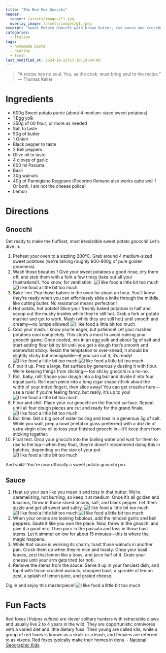 ```yaml
---
title: "The Red Fox Gnocchi"
header:
  teaser: /assets/images/f1.jpg
  overlay_image: /assets/images/g1.jpeg
excerpt: "Sweet Potato Gnocchi with brown butter, red sauce and crunchy walnuts"
categories:
  - Italian
tags:
  - homemade pasta
  - healthy
  - fresh
last_modified_at: 2024-10-22T13:18:19-04:00
---
```

> "A recipe has no soul. You, as the cook, must bring soul to the recipe.” — Thomas Keller

# Ingredients

* 600g Sweet potato purée (about 4 medium-sized sweet potatoes)
* 1 Egg yolk
* 350g of 00 flour; or more as needed
* Salt to taste
* 50g of butter
* 1 Onion
* Black pepper to taste
* 2 Bell peppers
* Olive oil to taste
* 4 cloves of garlic 
* 600 ml Passata
* Basil 
* 30g walnuts
* 40g of Parmigiano Reggiano (Pecorino Romano also works quite well ! Or both, I am not the cheese police)
* Lemon 

# Directions

## Gnocchi

Get ready to make the fluffiest, most irresistible sweet potato gnocchi! Let's dive in:

1. Preheat your oven to a sizzling 200°C. Grab around 4 medium-sized sweet potatoes (we're talking roughly 900-800g of pure golden goodness).
1. Wash those beauties ! Give your sweet potatoes a good rinse, dry them off, and stab them with a fork a few times (take out all your frustrations!). You know, for ventilation.
![I like food a little bit too much](/assets/images/1step.jpg)
![I like food a little bit too much](/assets/images/2step.jpg)
1. Bake 'em. Pop those babies in the oven for about an hour. You’ll know they’re ready when you can effortlessly slide a knife through the middle, like cutting butter. No resistance means perfection!
1. Hot potato, hot potato! Slice your freshly baked potatoes in half and scoop out the mushy insides while they’re still hot. Grab a fork or potato masher and get to work. Mash (while they are still hot) until smooth and creamy—no lumps allowed!
![I like food a little bit too much](/assets/images/4step.jpg)
1. Cool your mash. I know you’re eager, but patience! Let your mashed potatoes cool completely. This step’s a must to avoid ruining your gnocchi game. Once cooled, mix in an egg yolk and about 3g of salt and start adding flour bit by bit until you get a dough that’s smooth and somewhat sticky. Resist the temptation to over-knead, it should be slightly sticky but manageable—if you can cut it, it’s ready!
![I like food a little bit too much](/assets/images/5step.jpg)
![I like food a little bit too much](/assets/images/7step.jpg)
1. Flour it up. Prep a large, flat surface by generously dusting it with flour. We’re keeping things from sticking— too sticky gnocchi is a no-no.
1. Roll, baby, roll! Shape your dough into a big ball and divide it into four equal parts. Roll each piece into a long cigar shape (think about the width of your index finger), then slice away! You can get creative here—use a ruler if you're feeling fancy, but really, it’s up to you!
![I like food a little bit too much](/assets/images/9step.jpg)
1. Flour and chill. Place your cut gnocchi on the floured surface. Repeat until all four dough pieces are cut and ready for the grand finale.
![I like food a little bit too much](/assets/images/12step.jpg)
1. Boil time. Get a big pot of water boiling and toss in a generous 5g of salt. While you wait, prep a bowl (metal or glass preferred) with a drizzle of extra virgin olive oil to toss your finished gnocchi in—it’ll keep them from sticking together.
1. Float test. Drop your gnocchi into the boiling water and wait for them to rise to the top—when they float, they’re done! I recommend doing this in batches, depending on the size of your pot.
![I like food a little bit too much](/assets/images/13step.jpeg)

And voilà! You're now officially a sweet potato gnocchi pro. 

## Sauce

1. Heat up your pan like you mean it and toss in that butter. We’re caramelizing, not burning, so keep it at medium. Once it’s all golden and luscious, throw in those sliced onions, salt, and black pepper. Let them sizzle and get all sweet and sultry.
![I like food a little bit too much](/assets/images/14step.jpeg)
![I like food a little bit too much](/assets/images/15step.jpeg)
![I like food a little bit too much](/assets/images/16step.jpeg)
1. When your onions are looking fabulous, add the minced garlic and bell peppers. Sauté it like you own the place. Now, throw in the gnocchi and give it a good mix. Then pour in the passata and toss in those basil stems. Let it simmer on low for about 15 minutes—this is where the magic happens.
1. While that sauce is working its charm, toast those walnuts in another pan. Crush them up when they’re nice and toasty. Chop your basil leaves, zest that lemon like a boss, and juice half of it. Grate your cheese until your arm gets tired (or not).
1. Remove the stems from the sauce. Serve it up in your fanciest dish, and top it with those crushed walnuts, chopped basil, a sprinkle of lemon zest, a splash of lemon juice, and grated cheese.

Dig in and enjoy this masterpiece!
![I like food a little bit too much](/assets/images/g1.jpeg)

# Fun Facts

Red foxes (_Vulpes vulpes_) are clever solitary hunters with retractable claws and usually live 2 to 4 years in the wild. They are opportunistic omnivores with a varied diet and little dietary fuss. Their young are called kits, while a group of red foxes is known as a skulk or a leash, and females are referred to as vixens. Red foxes typically make their homes in dens. - [National Geographic Kids](https://kids.nationalgeographic.com/animals/mammals/facts/red-fox)